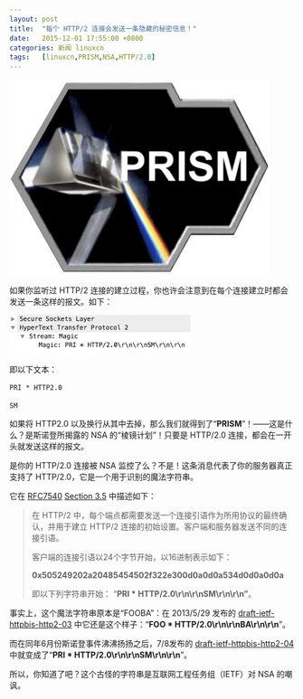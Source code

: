 ```yaml
---
layout: post
title:	"每个 HTTP/2 连接会发送一条隐藏的秘密信息！"
date:	2015-12-01 17:55:00 +0800 
categories:	新闻 linuxcn 
tags:	[linuxcn,PRISM,NSA,HTTP/2.0]
---
```



![PRISM](/Asserts/Images/album/201512/01/174610yw4ng4q75cwfwk5c.png)


如果你监听过 HTTP/2 连接的建立过程，你也许会注意到在每个连接建立时都会发送一条这样的报文。如下：


![](/Asserts/Images/album/201512/01/171643b56fb677699sskne.png)


即以下文本：



```
PRI * HTTP2.0

SM

```

如果将 HTTP2.0 以及换行从其中去掉，那么我们就得到了“**PRISM**”！——这是什么？是斯诺登所揭露的 NSA 的“棱镜计划”！只要是 HTTP/2.0 连接，都会在一开头就发送这样的报文。


是你的 HTTP/2.0 连接被 NSA 监控了么？不是！这条消息代表了你的服务器真正支持了 HTTP/2.0，它是一个用于识别的魔法字符串。


它在 [RFC7540](https://tools.ietf.org/html/rfc7540) [Section 3.5](https://tools.ietf.org/html/rfc7540#section-3.5) 中描述如下：



> 
> 在 HTTP/2 中，每个端点都需要发送一个连接引语作为所用协议的最终确认，并用于建立 HTTP/2 连接的初始设置。客户端和服务器发送不同的连接引语。
> 
> 
> 客户端的连接引语以24个字节开始，以16进制表示如下：
> 
> 
>  **0x505249202a20485454502f322e300d0a0d0a534d0d0a0d0a**
> 
> 
> 即以下列字符串开始： “**PRI \*** **HTTP/2.0\r\n\r\nSM\r\n\r\n”**。
> 
> 
> 


  
事实上，这个魔法字符串原本是“FOOBA”：在 2013/5/29 发布的 [draft-ietf-httpbis-http2-03](https://tools.ietf.org/html/draft-ietf-httpbis-http2-03#section-3.2) 中它还是这个样子：“**FOO \* HTTP/2.0\r\n\r\nBA\r\n\r\n**”。


而在同年6月份斯诺登事件沸沸扬扬之后，7/8发布的 [draft-ietf-httpbis-http2-04](https://tools.ietf.org/html/draft-ietf-httpbis-http2-04) 中就变成了“**PRI \* HTTP/2.0\r\n\r\nSM\r\n\r\n**”。


 


所以，你知道了吧？这个古怪的字符串是互联网工程任务组（IETF）对 NSA 的嘲讽。
